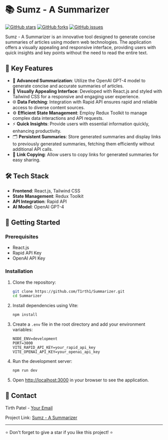 # 📚 Sumz - A Summarizer

[![GitHub stars](https://img.shields.io/github/stars/T1rth1/Summarizer)](https://github.com/T1rth1/Summarizer/stargazers)
[![GitHub forks](https://img.shields.io/github/forks/T1rth1/Summarizer)](https://github.com/T1rth1/Summarizer/network)
[![GitHub issues](https://img.shields.io/github/issues/T1rth1/Summarizer)](https://github.com/T1rth1/Summarizer/issues)

Sumz - A Summarizer is an innovative tool designed to generate concise summaries of articles using modern web technologies. The application offers a visually appealing and responsive interface, providing users with quick insights and key points without the need to read the entire text.

## 🚀 Key Features

- 🧠 **Advanced Summarization**: Utilize the OpenAI GPT-4 model to generate concise and accurate summaries of articles.
- 🎨 **Visually Appealing Interface**: Developed with React.js and styled with Tailwind CSS for a responsive and engaging user experience.
- 🌐 **Data Fetching**: Integration with Rapid API ensures rapid and reliable access to diverse content sources.
- ⚙️ **Efficient State Management**: Employ Redux Toolkit to manage complex data interactions and API requests.
- ⚡ **Quick Insights**: Provide users with essential information quickly, enhancing productivity.
- 🗂️ **Persistent Summaries**: Store generated summaries and display links to previously generated summaries, fetching them efficiently without additional API calls.
- 🔗 **Link Copying**: Allow users to copy links for generated summaries for easy sharing.

## 🛠️ Tech Stack

- **Frontend**: React.js, Tailwind CSS
- **State Management**: Redux Toolkit
- **API Integration**: Rapid API
- **AI Model**: OpenAI GPT-4

## 🏁 Getting Started

### Prerequisites

- React.js
- Rapid API Key
- OpenAI API Key

### Installation

1. Clone the repository:
    ```bash
    git clone https://github.com/T1rth1/Summarizer.git
    cd Summarizer
    ```

2. Install dependencies using Vite:
    ```bash
    npm install
    ```

3. Create a `.env` file in the root directory and add your environment variables:
    ```env
    NODE_ENV=development
    PORT=3000
    VITE_RAPID_API_KEY=your_rapid_api_key
    VITE_OPENAI_API_KEY=your_openai_api_key
    ```

4. Run the development server:
    ```bash
    npm run dev
    ```

5. Open [http://localhost:3000](http://localhost:3000) in your browser to see the application.


## 📧 Contact

Tirth Patel - [Your Email](mailto:tirthpatel4822@gmail.com)

Project Link: [Sumz - A Summarizer](https://sumz-ai-s.netlify.app/)

---

⭐️ Don't forget to give a star if you like this project! ⭐️


